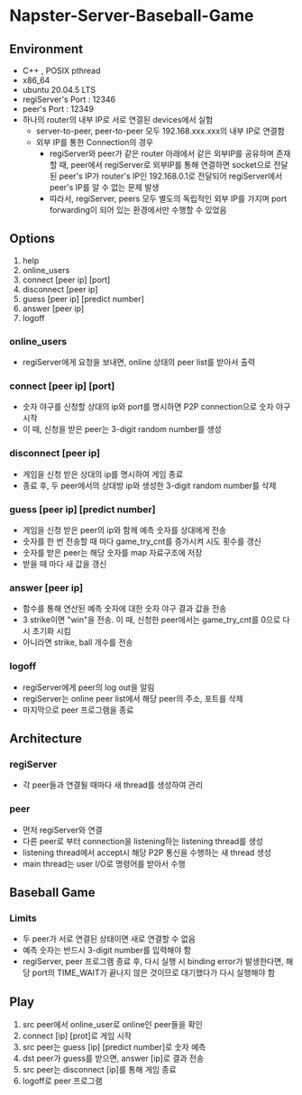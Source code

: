 # Napster-Server-Baseball-Game

## Environment
- C++ , POSIX pthread
- x86_64
- ubuntu 20.04.5 LTS
- regiServer's Port : 12346
- peer's Port : 12349
- 하나의 router의 내부 IP로 서로 연결된 devices에서 실험
    - server-to-peer, peer-to-peer 모두 192.168.xxx.xxx의 내부 IP로 연결함
    - 외부 IP를 통한 Connection의 경우
        - regiServer와 peer가 같은 router 아래에서 같은 외부IP를 공유하며 존재할 때, peer에서 regiServer로 외부IP를 통해 연결하면 socket으로 전달된 peer's IP가 router's IP인 192.168.0.1로 전달되어 regiServer에서 peer's IP를 알 수 없는 문제 발생
        - 따라서, regiServer, peers 모두 별도의 독립적인 외부 IP를 가지며 port forwarding이 되어 있는 환경에서만 수행할 수 있었음



## Options
1. help
3. online_users                     
4. connect [peer ip] [port]     
5. disconnect [peer ip]
6. guess [peer ip] [predict number]
7. answer [peer ip]
8. logoff


### online_users
- regiServer에게 요청을 보내면, online 상태의 peer list를 받아서 출력

### connect [peer ip] [port]
- 숫자 야구를 신청할 상대의 ip와 port를 명시하면 P2P connection으로 숫자 야구 시작
- 이 때, 신청을 받은 peer는 3-digit random number를 생성

### disconnect [peer ip]
- 게임을 신청 받은 상대의 ip를 명시하여 게임 종료
- 종료 후, 두 peer에서의 상대방 ip와 생성한 3-digit random number를 삭제

### guess [peer ip] [predict number]
- 게임을 신청 받은 peer의 ip와 함께 예측 숫자를 상대에게 전송
- 숫자를 한 번 전송할 때 마다 game_try_cnt를 증가시켜 시도 횟수를 갱신
- 숫자를 받은 peer는 해당 숫자를 map 자료구조에 저장
- 받을 때 마다 새 값을 갱신

### answer [peer ip]
- 함수를 통해 연산된 예측 숫자에 대한 숫자 야구 결과 값을 전송
- 3 strike이면 "win"을 전송. 이 때, 신청한 peer에서는 game_try_cnt를 0으로 다시 초기화 시킴
- 아니라면 strike, ball 개수를 전송

### logoff
- regiServer에게 peer의 log out을 알림
- regiServer는 online peer list에서 해당 peer의 주소, 포트를 삭제
- 마지막으로 peer 프로그램을 종료




## Architecture

### regiServer
- 각 peer들과 연결될 때마다 새 thread를 생성하여 관리

### peer
- 먼저 regiServer와 연결
- 다른 peer로 부터 connection을 listening하는 listening thread를 생성
- listening thread에서 accept시 해당 P2P 통신을 수행하는 새 thread 생성
- main thread는 user I/O로 명령어를 받아서 수행


## Baseball Game

### Limits
- 두 peer가 서로 연결된 상태이면 새로 연결할 수 없음
- 예측 숫자는 반드시 3-digit number를 입력해야 함
- regiServer, peer 프로그램 종료 후, 다시 실행 시 binding error가 발생한다면, 해당 port의 TIME_WAIT가 끝나지 않은 것이므로 대기했다가 다시 실행해야 함

## Play
1. src peer에서 online_user로 online인 peer들을 확인
2. connect [ip] [prot]로 게임 시작
3. src peer는 guess [ip] [predict number]로 숫자 예측
4. dst peer가 guess를 받으면, answer [ip]로 결과 전송
5. src peer는 disconnect [ip]를 통해 게임 종료
6. logoff로 peer 프로그램 




